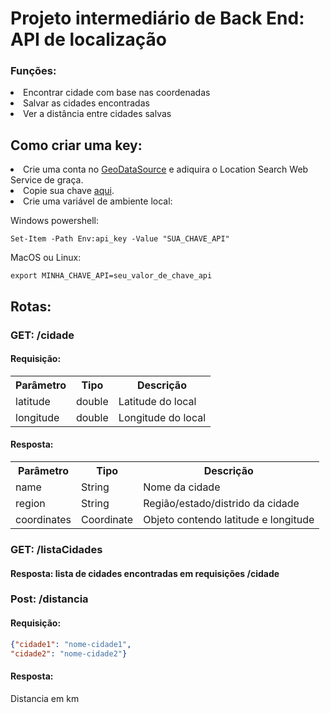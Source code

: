 # Projeto intermediário de Back End: API de localização

### Funções:
<ui>
  <li> Encontrar cidade com base nas coordenadas</li>
  <li> Salvar as cidades encontradas</li>
  <li> Ver a distância entre cidades salvas</li>
</ui>

## Como criar uma key:
<ui>
  <li> Crie uma conta no <a href=https://www.geodatasource.com/web-service/location-search>GeoDataSource</a> e adiquira o Location Search Web Service de graça.</li>
  <li> Copie sua chave <a href=https://www.geodatasource.com/license>aqui</a>.</li>
  <li> Crie uma variável de ambiente local:</li>
</ui>

Windows powershell:
```
Set-Item -Path Env:api_key -Value "SUA_CHAVE_API"
```
MacOS ou Linux:
```
export MINHA_CHAVE_API=seu_valor_de_chave_api
```


## Rotas:

### GET: /cidade

#### Requisição:
<table>
  <tr>
    <th>Parâmetro</th>
    <th>Tipo</th>
    <th>Descrição</th>
  </tr>
  <tr>
    <td>latitude</td>
    <td>double</td>
    <td>Latitude do local</td>
  </tr>
  <tr>
    <td>longitude</td>
    <td>double</td>
    <td>Longitude do local</td>
  </tr>
</table>

#### Resposta:
<table>
  <tr>
    <th>Parâmetro</th>
    <th>Tipo</th>
    <th>Descrição</th>
  </tr>
  <tr>
    <td>name</td>
    <td>String</td>
    <td>Nome da cidade</td>
  </tr>
  <tr>
    <td>region</td>
    <td>String</td>
    <td>Região/estado/distrido da cidade</td>
  </tr>
   <tr>
    <td>coordinates</td>
    <td>Coordinate</td>
    <td>Objeto contendo latitude e longitude</td>
  </tr>
</table>

### GET: /listaCidades

#### Resposta: lista de cidades encontradas em requisições /cidade


### Post: /distancia

#### Requisição:
```json
{"cidade1": "nome-cidade1",
"cidade2": "nome-cidade2"}
```


#### Resposta:
Distancia em km

